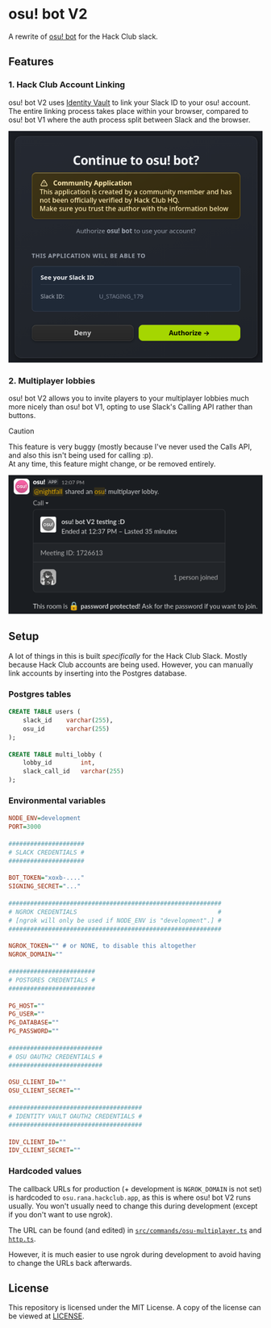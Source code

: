 # osu! bot V2
A rewrite of [osu! bot](https://github.com/DaInfLoop/osu-leaderboard) for the Hack Club slack.

## Features
### 1. Hack Club Account Linking
osu! bot V2 uses [Identity Vault](https://identity.hackclub.com) to link your Slack ID to your osu! account. The entire linking process takes place within your browser, compared to osu! bot V1 where the auth process split between Slack and the browser.

![identity vault auth](.github/readme-images/identity-vault-auth.png)

### 2. Multiplayer lobbies
osu! bot V2 allows you to invite players to your multiplayer lobbies much more nicely than osu! bot V1, opting to use Slack's Calling API rather than buttons.

> [!CAUTION]  
> This feature is very buggy (mostly because I've never used the Calls API, and also this isn't being used for calling :p).  
> At any time, this feature might change, or be removed entirely.

![multiplayer lobby preview](.github/readme-images/multiplayer-lobby.png)

## Setup
A lot of things in this is built _specifically_ for the Hack Club Slack. Mostly because Hack Club accounts are being used. However, you can manually link accounts by inserting into the Postgres database.

### Postgres tables
```sql
CREATE TABLE users (
    slack_id    varchar(255),
    osu_id      varchar(255)
);

CREATE TABLE multi_lobby (
    lobby_id        int,
    slack_call_id   varchar(255)
);
```

### Environmental variables
```ini
NODE_ENV=development
PORT=3000

#####################
# SLACK CREDENTIALS #
#####################

BOT_TOKEN="xoxb-...."
SIGNING_SECRET="..."

###########################################################
# NGROK CREDENTIALS                                       #
# [ngrok will only be used if NODE_ENV is "development".] #
###########################################################

NGROK_TOKEN="" # or NONE, to disable this altogether
NGROK_DOMAIN=""

########################
# POSTGRES CREDENTIALS #
########################

PG_HOST=""
PG_USER=""
PG_DATABASE=""
PG_PASSWORD=""

##########################
# OSU OAUTH2 CREDENTIALS #
##########################

OSU_CLIENT_ID=""
OSU_CLIENT_SECRET=""

#####################################
# IDENTITY VAULT OAUTH2 CREDENTIALS #
#####################################

IDV_CLIENT_ID=""
IDV_CLIENT_SECRET=""
```

### Hardcoded values
The callback URLs for production (+ development is `NGROK_DOMAIN` is not set) is hardcoded to `osu.rana.hackclub.app`, as this is where osu! bot V2 runs usually. You won't usually need to change this during development (except if you don't want to use ngrok).

The URL can be found (and edited) in [`src/commands/osu-multiplayer.ts`](src/commands/osu-multiplayer.ts) and [`http.ts`](http.ts).

However, it is much easier to use ngrok during development to avoid having to change the URLs back afterwards.

## License
This repository is licensed under the MIT License. A copy of the license can be viewed at [LICENSE](/LICENSE).